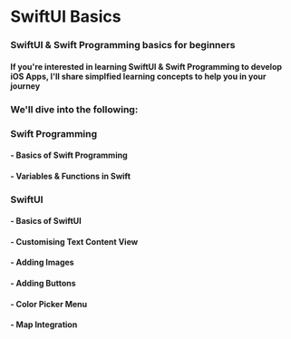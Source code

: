 <h1 align="left">SwiftUI Basics</h1>
<h3 align="left">SwiftUI & Swift Programming basics for beginners</h3>
<h4 align="left">If you're interested in learning SwiftUI & Swift Programming to develop iOS Apps, I'll share simplfied learning concepts to help you in your journey</h4>

<h3 align="left"> We'll dive into the following:</h3>
<h3 align="left"> Swift Programming </h3>
<h4 align="left"> - Basics of Swift Programming </h4>
<h4 align="left"> - Variables & Functions in Swift </h4>
<h3 align="left"> SwiftUI </h3>
<h4 align="left"> - Basics of SwiftUI </h4>
<h4 align="left"> - Customising Text Content View </h4>
<h4 align="left"> - Adding Images </h4>
<h4 align="left"> - Adding Buttons </h4>
<h4 align="left"> - Color Picker Menu </h4>
<h4 align="left"> - Map Integration </h4>
